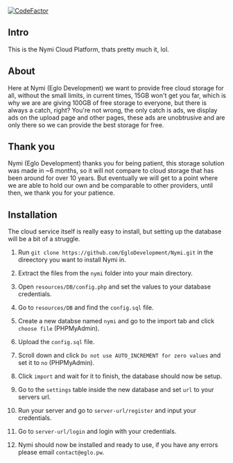 [![CodeFactor](https://www.codefactor.io/repository/github/eglodevelopment/nymi/badge/main)](https://www.codefactor.io/repository/github/eglodevelopment/nymi/overview/main)


## Intro

This is the Nymi Cloud Platform, thats pretty much it, lol.

## About

Here at Nymi (Eglo Development) we want to provide free cloud storage for all, without the small limits, in current times, 15GB won't get you far, which is why we are
are giving 100GB of free storage to everyone, but there is always a catch, right? You're not wrong, the only catch is ads, we display ads on the upload page and
other pages, these ads are unobtrusive and are only there so we can provide the best storage for free.

## Thank you

Nymi (Eglo Development) thanks you for being patient, this storage solution was made in ~6 months, so it will not compare to cloud storage that has been around for
over 10 years. But eventually we will get to a point where we are able to hold our own and be comparable to other providers, until then, we thank you for your patience.

## Installation

The cloud service itself is really easy to install, but setting up the database will be a bit of a struggle.



1. Run ```git clone https://github.com/EgloDevelopment/Nymi.git``` in the direectory you want to install Nymi in.

2. Extract the files from the ```nymi``` folder into your main directory.

3. Open ```resources/DB/config.php``` and set the values to your database credentials.

4. Go to ```resources/DB``` and find the ```config.sql``` file.

5. Create a new databse named ```nymi``` and go to the import tab and click ```choose file``` (PHPMyAdmin).

6. Upload the ```config.sql``` file.

7. Scroll down and click ```Do not use AUTO_INCREMENT for zero values``` and set it to ```no``` (PHPMyAdmin).

8. Click ```import``` and wait for it to finish, the database should now be setup.

9. Go to the ```settings``` table inside the new database and set ```url``` to your servers url.

10. Run your server and go to ```server-url/register``` and input your credentials.

11. Go to ```server-url/login``` and login with your credentials.

12. Nymi should now be installed and ready to use, if you have any errors please email ```contact@eglo.pw```.



